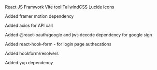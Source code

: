 React JS Framwork
Vite tool
TailwindCSS
Lucide Icons

Added framer motion dependency

Added axios for API call

Added @react-oauth/google and jwt-decode dependency for google sign

Added react-hook-form - for login page authecations

Added hookform/resolvers

Added yup dependency

